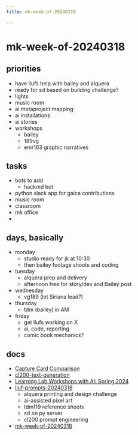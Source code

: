 ```yaml
---
title: mk-week-of-20240318

---
```


# mk-week-of-20240318

## priorities
- have llufs help with bailey and alquera
- ready for sd based on building challenge?
- lights
- music room
- ai metaproject mapping
- ai installations
- ai stories
- workshops
    - bailey
    - 189vg
    - emr163 graphic narratives


## tasks

- bots to add
    - hackmd bot
- python slack app for gaica contributions
- music room
- classroom
- mk office
- 

## days, basically

- monday
    - studio ready for jk at 10:30
    - then bailey footage shoots and coding
- tuesday
    - alquera prep and delivery
    - afternoon free for story/dev and Bailey post
- wednesday
    - vg189 (let Siriana lead?)
- thursday
    - tdm (bailey) in AM
- friday
    - get llufs working on X
    - ai, code, reporting
    - comic book mechanics?



## docs

- [Capture Card Comparison](/AP6ubwmyRsGwBTX2N2h4Kg)
- [cl200-text-generation](/twOh6VgqSnyaAy8BbYrVLg)
- [Learning Lab Workshops with AI: Spring 2024](/-iRTemQ2QEe0BPR_4UZdbg)
- [lluf-prompts-20240318](/YknRFN8yQMOmGtZVm33YXQ)
    - alquera printing and design challenge
    - ai-assisted pixel art
    - tdm119 reference shoots
    - sd on py server
    - cl200 prompt engineering
- [mk-week-of-20240318](/g9E2eLJZQDa2_1Y1SB5vzQ)
